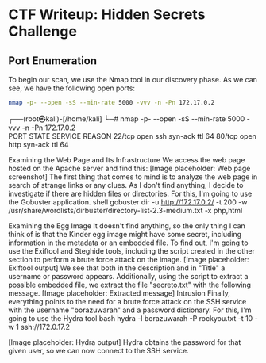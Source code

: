 # CTF Writeup: Hidden Secrets Challenge

## Port Enumeration

To begin our scan, we use the Nmap tool in our discovery phase. As we can see, we have the following open ports:

```bash
nmap -p- --open -sS --min-rate 5000 -vvv -n -Pn 172.17.0.2
```
┌──(root㉿kali)-[/home/kali]
└─# nmap -p- --open -sS --min-rate 5000 -vvv -n -Pn 172.17.0.2  
PORT   STATE SERVICE REASON
22/tcp open  ssh     syn-ack ttl 64
80/tcp open  http    syn-ack ttl 64

Examining the Web Page and Its Infrastructure
We access the web page hosted on the Apache server and find this:
[Image placeholder: Web page screenshot]
The first thing that comes to mind is to analyze the web page in search of strange links or any clues. As I don't find anything, I decide to investigate if there are hidden files or directories. For this, I'm going to use the Gobuster application.
shell
gobuster dir -u http://172.17.0.2/ -t 200 -w /usr/share/wordlists/dirbuster/directory-list-2.3-medium.txt -x php,html

Examining the Egg Image
It doesn't find anything, so the only thing I can think of is that the Kinder egg image might have some secret, including information in the metadata or an embedded file.
To find out, I'm going to use the Exiftool and Steghide tools, including the script created in the other section to perform a brute force attack on the image.
[Image placeholder: Exiftool output]
We see that both in the description and in "Title" a username or password appears. Additionally, using the script to extract a possible embedded file, we extract the file "secreto.txt" with the following message.
[Image placeholder: Extracted message]
Intrusion
Finally, everything points to the need for a brute force attack on the SSH service with the username "borazuwarah" and a password dictionary.
For this, I'm going to use the Hydra tool
bash
hydra -l borazuwarah -P rockyou.txt -t 10 -w 1 ssh://172.0.17.2

[Image placeholder: Hydra output]
Hydra obtains the password for that given user, so we can now connect to the SSH service.
